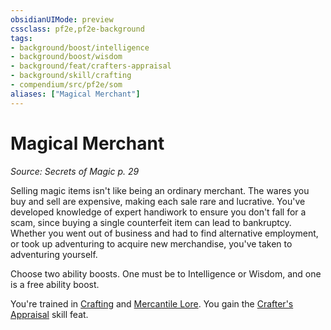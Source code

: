 ```yaml
---
obsidianUIMode: preview
cssclass: pf2e,pf2e-background
tags:
- background/boost/intelligence
- background/boost/wisdom
- background/feat/crafters-appraisal
- background/skill/crafting
- compendium/src/pf2e/som
aliases: ["Magical Merchant"]
---
```

# Magical Merchant
*Source: Secrets of Magic p. 29*  

Selling magic items isn't like being an ordinary merchant. The wares you buy and sell are expensive, making each sale rare and lucrative. You've developed knowledge of expert handiwork to ensure you don't fall for a scam, since buying a single counterfeit item can lead to bankruptcy. Whether you went out of business and had to find alternative employment, or took up adventuring to acquire new merchandise, you've taken to adventuring yourself.

Choose two ability boosts. One must be to Intelligence or Wisdom, and one is a free ability boost.

You're trained in [Crafting](/compendium/skills.md#Crafting) and [Mercantile Lore](/compendium/skills.md#Lore). You gain the [Crafter's Appraisal](/compendium/feats/crafters-appraisal-apg.md) skill feat.